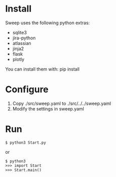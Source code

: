 # Install

Sweep uses the following python extras:
* sqlite3
* jira-python
* atlassian
* jinja2
* flask
* plotly

You can install them with: pip install <name>

# Configure

1. Copy ./src/sweep.yaml to ./src/../../sweep.yaml
2. Modify the settings in sweep.yaml


# Run

    $ python3 Start.py

or

    $ python3
    >>> import Start
    >>> Start.main()